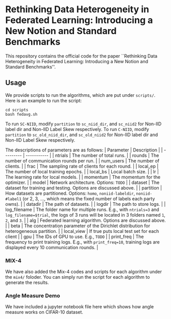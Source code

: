 # Rethinking Data Heterogeneity in Federated Learning: Introducing a New Notion and Standard Benchmarks
This repository contains the official code for the paper ``Rethinking Data Heterogeneity in Federated Learning: Introducing a New Notion and Standard Benchmarks''. 

## Usage

We provide scripts to run the algorithms, which are put under `scripts/`. Here is an example to run the script:
```
cd scripts
bash fedavg.sh
```
To run `SC-NIID`, modify `partition` to `sc_niid_dir`, and `sc_niid2` for Non-IID label dir and Non-IID Label Skew respectively. To run `C-NIID`, modify `partition` to `sc_old_niid_dir`, and `sc_old_niid2` for Non-IID label dir and Non-IID Label Skew respectively.

The descriptions of parameters are as follows:
| Parameter | Description |
| --------- | ----------- |
| ntrials      | The number of total runs. |
| rounds       | The number of communication rounds per run. |
| num_users    | The number of clients. |
| frac         | The sampling rate of clients for each round. |
| local_ep     | The number of local training epochs. |
| local_bs     | Local batch size. |
| lr           | The learning rate for local models. |
| momentum     | The momentum for the optimizer. |
| model        | Network architecture. Options: `TODO` |
| dataset      | The dataset for training and testing. Options are discussed above. |
| partition    | How datasets are partitioned. Options: `homo`, `noniid-labeldir`, `noniid-#label1` (or 2, 3, ..., which means the fixed number of labels each party owns). |
| datadir      | The path of datasets. |
| logdir       | The path to store logs. |
| log_filename | The folder name for multiple runs. E.g., with `ntrials=3` and `log_filename=$trial`, the logs of 3 runs will be located in 3 folders named `1`, `2`, and `3`. |
| alg          | Federated learning algorithm. Options are discussed above. |
| beta         | The concentration parameter of the Dirichlet distribution for heterogeneous partition. |
| local_view   | If true puts local test set for each client |
| gpu          | The IDs of GPU to use. E.g., `TODO` |
| print_freq   | The frequency to print training logs. E.g., with `print_freq=10`, training logs are displayed every 10 communication rounds. |

### MIX-4 
We have also added the Mix-4 codes and scripts for each algorithm under the `mix4/` foloder. You can simply run the script for each algorithm to generate the results. 

### Angle Measure Demo
We have included a jupyter notebook file here which shows how angle measure works on CIFAR-10 dataset. 
